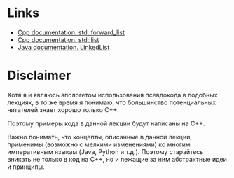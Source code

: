 # Links

- [Cpp documentation. std::forward_list](https://en.cppreference.com/w/cpp/container/forward_list)
- [Cpp documentation. std::list](https://en.cppreference.com/w/cpp/container/list)
- [Java documentation. LinkedList](https://docs.oracle.com/en/java/javase/21/docs/api/java.base/java/util/LinkedList.html)

# Disclaimer

Хотя я и являюсь апологетом использования псевдокода в подобных лекциях, в то же время я понимаю, что большинство потенциальных читателей знает хорошо только C++.

Поэтому примеры кода в данной лекции будут написаны на C++.

Важно понимать, что концепты, описанные в данной лекции, применимы (возможно с мелкими изменениями) ко многим императивным языкам (Java, Python и т.д.). Поэтому старайтесь вникать не только в код на C++, но и лежащие за ним абстрактные идеи и принципы.